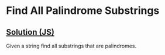 # Find All Palindrome Substrings

## [Solution (JS)](./solution.js)

Given a string find all substrings that are palindromes.
